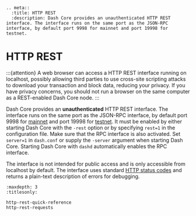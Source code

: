 ```{eval-rst}
.. meta::
  :title: HTTP REST
  :description: Dash Core provides an unauthenticated HTTP REST interface. The interface runs on the same port as the JSON-RPC interface, by default port 9998 for mainnet and port 19998 for testnet. 
```

# HTTP REST

:::{attention}
A web browser can access a HTTP REST interface running on localhost, possibly allowing third parties to use cross-site scripting attacks to download your transaction and block data, reducing your privacy.  If you have privacy concerns, you should not run a browser on the same computer as a REST-enabled Dash Core node.
:::

Dash Core provides an **unauthenticated** HTTP REST interface.  The interface runs on the same port as the JSON-RPC interface, by default port 9998 for [mainnet](../resources/glossary.md#mainnet) and port 19998 for [testnet](../resources/glossary.md#testnet). It must be enabled by either starting Dash Core with the `-rest` option or by specifying `rest=1` in the configuration file. Make sure that the RPC interface is also activated. Set `server=1` in `dash.conf` or supply the `-server` argument when starting Dash Core. Starting Dash Core with `dashd` automatically enables the RPC interface.

The interface is not intended for public access and is only accessible from localhost by default. The interface uses standard [HTTP status codes](https://en.wikipedia.org/wiki/List_of_HTTP_status_codes) and returns a plain-text description of errors for debugging.

```{toctree}
:maxdepth: 3
:titlesonly:

http-rest-quick-reference
http-rest-requests
```
